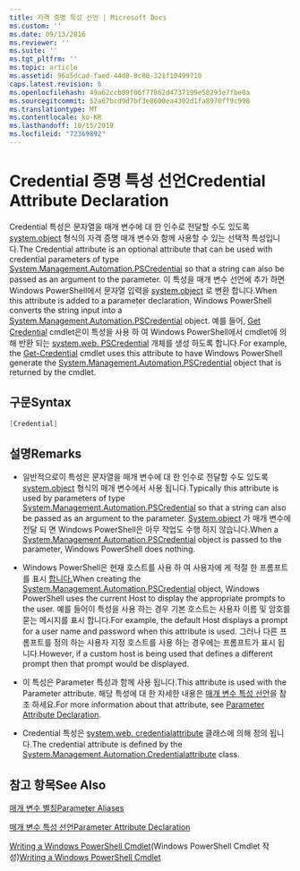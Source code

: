 ```yaml
---
title: 자격 증명 특성 선언 | Microsoft Docs
ms.custom: ''
ms.date: 09/13/2016
ms.reviewer: ''
ms.suite: ''
ms.tgt_pltfrm: ''
ms.topic: article
ms.assetid: 96a5dcad-faed-44d8-8c80-321f10499710
caps.latest.revision: 6
ms.openlocfilehash: 49a62ccb09f06f77862d4737199e58293e7fbe0a
ms.sourcegitcommit: 52a67bcd9d7bf3e8600ea4302d1fa8970ff9c998
ms.translationtype: MT
ms.contentlocale: ko-KR
ms.lasthandoff: 10/15/2019
ms.locfileid: "72369892"
---
```

# <a name="credential-attribute-declaration"></a><span data-ttu-id="d7838-102">Credential 증명 특성 선언</span><span class="sxs-lookup"><span data-stu-id="d7838-102">Credential Attribute Declaration</span></span>

<span data-ttu-id="d7838-103">Credential 특성은 문자열을 매개 변수에 대 한 인수로 전달할 수도 있도록 [system.object](/dotnet/api/System.Management.Automation.PSCredential) 형식의 자격 증명 매개 변수와 함께 사용할 수 있는 선택적 특성입니다.</span><span class="sxs-lookup"><span data-stu-id="d7838-103">The Credential attribute is an optional attribute that can be used with credential parameters of type [System.Management.Automation.PSCredential](/dotnet/api/System.Management.Automation.PSCredential) so that a string can also be passed as an argument to the parameter.</span></span> <span data-ttu-id="d7838-104">이 특성을 매개 변수 선언에 추가 하면 Windows PowerShell에서 문자열 입력을 [system.object](/dotnet/api/System.Management.Automation.PSCredential) 로 변환 합니다.</span><span class="sxs-lookup"><span data-stu-id="d7838-104">When this attribute is added to a parameter declaration, Windows PowerShell converts the string input into a [System.Management.Automation.PSCredential](/dotnet/api/System.Management.Automation.PSCredential) object.</span></span> <span data-ttu-id="d7838-105">예를 들어, [Get Credential](/powershell/module/Microsoft.PowerShell.Security/Get-Credential) cmdlet은이 특성을 사용 하 여 Windows PowerShell에서 cmdlet에 의해 반환 되는 [system.web. PSCredential](/dotnet/api/System.Management.Automation.PSCredential) 개체를 생성 하도록 합니다.</span><span class="sxs-lookup"><span data-stu-id="d7838-105">For example, the [Get-Credential](/powershell/module/Microsoft.PowerShell.Security/Get-Credential) cmdlet uses this attribute to have Windows PowerShell generate the [System.Management.Automation.PSCredential](/dotnet/api/System.Management.Automation.PSCredential) object that is returned by the cmdlet.</span></span>

## <a name="syntax"></a><span data-ttu-id="d7838-106">구문</span><span class="sxs-lookup"><span data-stu-id="d7838-106">Syntax</span></span>

```csharp
[Credential]
```

## <a name="remarks"></a><span data-ttu-id="d7838-107">설명</span><span class="sxs-lookup"><span data-stu-id="d7838-107">Remarks</span></span>

- <span data-ttu-id="d7838-108">일반적으로이 특성은 문자열을 매개 변수에 대 한 인수로 전달할 수도 있도록 [system.object](/dotnet/api/System.Management.Automation.PSCredential) 형식의 매개 변수에서 사용 됩니다.</span><span class="sxs-lookup"><span data-stu-id="d7838-108">Typically this attribute is used by parameters of type [System.Management.Automation.PSCredential](/dotnet/api/System.Management.Automation.PSCredential) so that a string can also be passed as an argument to the parameter.</span></span> <span data-ttu-id="d7838-109">[System.object](/dotnet/api/System.Management.Automation.PSCredential) 가 매개 변수에 전달 되 면 Windows PowerShell은 아무 작업도 수행 하지 않습니다.</span><span class="sxs-lookup"><span data-stu-id="d7838-109">When a [System.Management.Automation.PSCredential](/dotnet/api/System.Management.Automation.PSCredential) object is passed to the parameter, Windows PowerShell does nothing.</span></span>

- <span data-ttu-id="d7838-110">Windows PowerShell은 현재 호스트를 사용 하 여 사용자에 게 적절 한 프롬프트를 표시 [합니다.](/dotnet/api/System.Management.Automation.PSCredential)</span><span class="sxs-lookup"><span data-stu-id="d7838-110">When creating the [System.Management.Automation.PSCredential](/dotnet/api/System.Management.Automation.PSCredential) object, Windows PowerShell uses the current Host to display the appropriate prompts to the user.</span></span> <span data-ttu-id="d7838-111">예를 들어이 특성을 사용 하는 경우 기본 호스트는 사용자 이름 및 암호를 묻는 메시지를 표시 합니다.</span><span class="sxs-lookup"><span data-stu-id="d7838-111">For example, the default Host displays a prompt for a user name and password when this attribute is used.</span></span> <span data-ttu-id="d7838-112">그러나 다른 프롬프트를 정의 하는 사용자 지정 호스트를 사용 하는 경우에는 프롬프트가 표시 됩니다.</span><span class="sxs-lookup"><span data-stu-id="d7838-112">However, if a custom host is being used that defines a different prompt then that prompt would be displayed.</span></span>

- <span data-ttu-id="d7838-113">이 특성은 Parameter 특성과 함께 사용 됩니다.</span><span class="sxs-lookup"><span data-stu-id="d7838-113">This attribute is used with the Parameter attribute.</span></span> <span data-ttu-id="d7838-114">해당 특성에 대 한 자세한 내용은 [매개 변수 특성 선언](./parameter-attribute-declaration.md)을 참조 하세요.</span><span class="sxs-lookup"><span data-stu-id="d7838-114">For more information about that attribute, see [Parameter Attribute Declaration](./parameter-attribute-declaration.md).</span></span>

- <span data-ttu-id="d7838-115">Credential 특성은 [system.web. credentialattribute](/dotnet/api/System.Management.Automation.CredentialAttribute) 클래스에 의해 정의 됩니다.</span><span class="sxs-lookup"><span data-stu-id="d7838-115">The credential attribute is defined by the [System.Management.Automation.Credentialattribute](/dotnet/api/System.Management.Automation.CredentialAttribute) class.</span></span>

## <a name="see-also"></a><span data-ttu-id="d7838-116">참고 항목</span><span class="sxs-lookup"><span data-stu-id="d7838-116">See Also</span></span>

[<span data-ttu-id="d7838-117">매개 변수 별칭</span><span class="sxs-lookup"><span data-stu-id="d7838-117">Parameter Aliases</span></span>](./parameter-aliases.md)

[<span data-ttu-id="d7838-118">매개 변수 특성 선언</span><span class="sxs-lookup"><span data-stu-id="d7838-118">Parameter Attribute Declaration</span></span>](./parameter-attribute-declaration.md)

<span data-ttu-id="d7838-119">[Writing a Windows PowerShell Cmdlet](./writing-a-windows-powershell-cmdlet.md)(Windows PowerShell Cmdlet 작성)</span><span class="sxs-lookup"><span data-stu-id="d7838-119">[Writing a Windows PowerShell Cmdlet](./writing-a-windows-powershell-cmdlet.md)</span></span>
